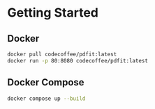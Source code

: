 # Getting Started

## Docker
```bash
docker pull codecoffee/pdfit:latest
docker run -p 80:8080 codecoffee/pdfit:latest
```
## Docker Compose

```bash
docker compose up --build
```
